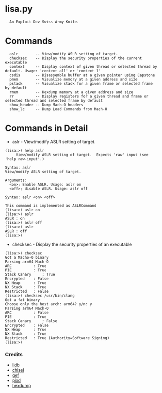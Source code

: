 # lisa.py
	- An Exploit Dev Swiss Army Knife. 

# Commands
```
  aslr        -- View/modify ASLR setting of target.
  checksec    -- Display the security properties of the current executable
  context     -- Display context of given thread or selected thread by default. Usage: 'context all' or 'context 1'
  csdis       -- Disassemble buffer at a given pointer using Capstone
  pmem        -- Visualize memory at a given address and size
  pstack      -- Visualize stack for a given frame or selected frame by default
  rmem        -- Hexdump memory at a given address and size
  rr          -- Display registers for a given thread and frame or selected thread and selected frame by default
  show_header -- Dump Mach-O headers
  show_lc     -- Dump Load Commands from Mach-O
```

# Commands in Detail
* aslr		- View/modify ASLR setting of target.
```
(lisa:>) help aslr
     View/modify ASLR setting of target.  Expects 'raw' input (see 'help raw-input'.)

Syntax: aslr
View/modify ASLR setting of target.

Arguments:
  <on>; Enable ASLR. Usage: aslr on
  <off>; disable ASLR. Usage: aslr off

Syntax: aslr <on> <off>

This command is implemented as ASLRCommand
(lisa:>) aslr on
(lisa:>) aslr 
ASLR : on
(lisa:>) aslr off
(lisa:>) aslr
ASLR : off
(lisa:>) 
```

* checksec	- Display the security properties of an executable
```
(lisa:>) checksec 
Got a Macho-O binary
Parsing arm64 Mach-O
ARC	         : True
PIE	         : True
Stack Canary	 : True
Encrypted	 : False
NX Heap		 : True
NX Stack 	 : True
Restricted 	 : False
(lisa:>) checksec /usr/bin/clang
Got a fat binary
Choose only the host arch: arm64? y/n: y
Parsing arm64 Mach-O
ARC	         : False
PIE	         : True
Stack Canary	 : False
Encrypted	 : False
NX Heap		 : True
NX Stack 	 : True
Restricted 	 : True (Authority=Software Signing)
(lisa:>) 
```

### Credits

- [lldb](https://lldb.llvm.org/)
- [chisel](https://github.com/facebook/chisel)
- [gef](https://github.com/hugsy/gef)
- [pixd](https://github.com/moreati/python-pixd)
- [hexdump](https://github.com/sinofp/hexdoor)